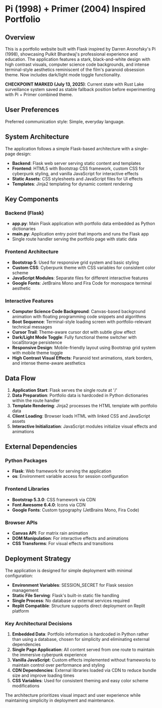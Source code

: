 # Pi (1998) + Primer (2004) Inspired Portfolio

## Overview

This is a portfolio website built with Flask inspired by Darren Aronofsky's Pi (1998), showcasing Pulkit Bhardwaj's professional experience and education. The application features a stark, black-and-white design with high contrast visuals, computer science code backgrounds, and intense terminal-style aesthetics reminiscent of the film's paranoid obsession theme. Now includes dark/light mode toggle functionality.

**CHECKPOINT MARKED (July 13, 2025)**: Current state with Rust Lake surveillance system saved as stable fallback position before experimenting with Pi + Primer combined theme.

## User Preferences

Preferred communication style: Simple, everyday language.

## System Architecture

The application follows a simple Flask-based architecture with a single-page design:

- **Backend**: Flask web server serving static content and templates
- **Frontend**: HTML5 with Bootstrap CSS framework, custom CSS for cyberpunk styling, and vanilla JavaScript for interactive effects
- **Static Assets**: CSS stylesheets and JavaScript files for UI effects
- **Templates**: Jinja2 templating for dynamic content rendering

## Key Components

### Backend (Flask)
- **app.py**: Main Flask application with portfolio data embedded as Python dictionaries
- **main.py**: Application entry point that imports and runs the Flask app
- Single route handler serving the portfolio page with static data

### Frontend Architecture
- **Bootstrap 5**: Used for responsive grid system and basic styling
- **Custom CSS**: Cyberpunk theme with CSS variables for consistent color scheme
- **JavaScript Modules**: Separate files for different interactive features
- **Google Fonts**: JetBrains Mono and Fira Code for monospace terminal aesthetic

### Interactive Features
- **Computer Science Code Background**: Canvas-based background animation with floating programming code snippets and algorithms
- **Boot Sequence**: Terminal-style loading screen with portfolio-relevant technical messages
- **Cursor Trail**: Theme-aware cursor dot with subtle glow effect
- **Dark/Light Mode Toggle**: Fully functional theme switcher with localStorage persistence
- **Responsive Design**: Mobile-friendly layout using Bootstrap grid system with mobile theme toggle
- **High Contrast Visual Effects**: Paranoid text animations, stark borders, and intense theme-aware aesthetics

## Data Flow

1. **Application Start**: Flask serves the single route at '/'
2. **Data Preparation**: Portfolio data is hardcoded in Python dictionaries within the route handler
3. **Template Rendering**: Jinja2 processes the HTML template with portfolio data
4. **Client Loading**: Browser loads HTML with linked CSS and JavaScript assets
5. **Interactive Initialization**: JavaScript modules initialize visual effects and animations

## External Dependencies

### Python Packages
- **Flask**: Web framework for serving the application
- **os**: Environment variable access for session configuration

### Frontend Libraries
- **Bootstrap 5.3.0**: CSS framework via CDN
- **Font Awesome 6.4.0**: Icons via CDN
- **Google Fonts**: Custom typography (JetBrains Mono, Fira Code)

### Browser APIs
- **Canvas API**: For matrix rain animation
- **DOM Manipulation**: For interactive effects and animations
- **CSS Transforms**: For visual effects and transitions

## Deployment Strategy

The application is designed for simple deployment with minimal configuration:

- **Environment Variables**: SESSION_SECRET for Flask session management
- **Static File Serving**: Flask's built-in static file handling
- **Single Process**: No database or external services required
- **Replit Compatible**: Structure supports direct deployment on Replit platform

### Key Architectural Decisions

1. **Embedded Data**: Portfolio information is hardcoded in Python rather than using a database, chosen for simplicity and eliminating external dependencies
2. **Single Page Application**: All content served from one route to maintain the immersive cyberpunk experience
3. **Vanilla JavaScript**: Custom effects implemented without frameworks to maintain control over performance and styling
4. **CDN Dependencies**: External libraries loaded via CDN to reduce bundle size and improve loading times
5. **CSS Variables**: Used for consistent theming and easy color scheme modifications

The architecture prioritizes visual impact and user experience while maintaining simplicity in deployment and maintenance.